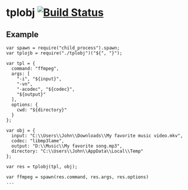 # tplobj [![Build Status][1]][2]

## Example

    var spawn = require("child_process").spawn;
    var tplojb = require("./tplobj")("${", "}");

    var tpl = {
      command: "ffmpeg",
      args: [
        "-i", "${input}",
        "-vn",
        "-acodec", "${codec}",
        "${output}"
      ],
      options: {
        cwd: "${directory}"
      }
    };

    var obj = {
      input: "C:\\Users\\John\\Downloads\\My favorite music video.mkv",
      codec: "libmp3lame",
      output: "D:\\Music\\My favorite song.mp3",
      directory: "C:\\Users\\John\\AppData\\Local\\Temp"
    };

    var res = tplobj(tpl, obj);

    var ffmpeg = spawn(res.command, res.args, res.options)
    ...

[1]: https://travis-ci.org/kohanyirobert/tplobj.svg?branch=master
[2]: https://github.com/kohanyirobert/tplobj
